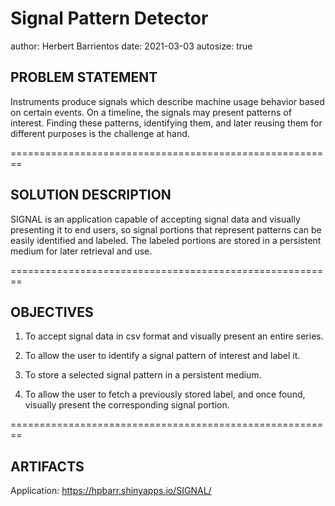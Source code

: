 Signal Pattern Detector   
========================================================   
author: Herbert Barrientos
date:  2021-03-03
autosize: true
   
## PROBLEM STATEMENT   
   
Instruments produce signals which describe machine usage behavior based on certain events. On a timeline, the signals may present patterns of interest. Finding these patterns, identifying them, and later reusing them for different purposes is the challenge at hand.   
   
========================================================   
## SOLUTION DESCRIPTION   
   
SIGNAL is an application capable of accepting signal data and visually presenting it to end users, so signal portions that represent patterns can be easily identified and labeled. The labeled portions are stored in a persistent medium for later retrieval and use.   
   
========================================================   
## OBJECTIVES   
1. To accept signal data in csv format and visually present an entire series.  
   
2. To allow the user to identify a signal pattern of interest and label it.   
   
3. To store a selected signal pattern in a persistent medium.   
   
4. To allow the user to fetch a previously stored label, and once found, visually present the corresponding signal portion.   
   
========================================================   
## ARTIFACTS   
   
Application: https://hpbarr.shinyapps.io/SIGNAL/   
